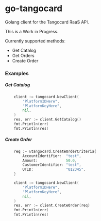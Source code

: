 # go-tangocard

Golang client for the Tangocard RaaS API.

This is a Work in Progress.

Currently supported methods:
* Get Catalog
* Get Orders
* Create Order


### Examples

##### Get Catalog
```go
    client := tangocard.NewClient(
		"PlatformIDHere",
		"PlatformKeyHere",
		nil,
	)
	res, err := client.GetCatalog()
	fmt.Println(err)
	fmt.Println(res)
```

##### Create Order

```go
    req := &tangocard.CreateOrderCriteria{
		AccountIdentifier:  "test",
		Amount:             50.0,
		CustomerIdentifier: "test",
		UTID:               "U12345",
	}

	client := tangocard.NewClient(
		"PlatformIDHere",
		"PlatformKeyHere",
		nil,
	)
	res, err := client.CreateOrder(req)
	fmt.Println(err)
	fmt.Println(res)
```
